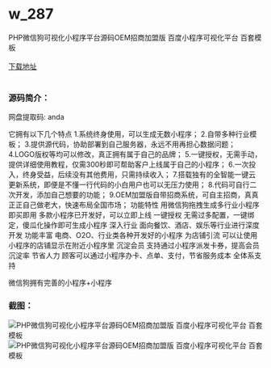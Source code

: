 # w_287
PHP微信狗可视化小程序平台源码OEM招商加盟版 百度小程序可视化平台 百套模板
<br/></br>
[下载地址](https://www.uuid2.com/287.html "下载地址")
<br/></br>
<h3>源码简介：</h3>
<p>网盘提取码:    anda<p>
<p>它拥有以下几个特点
1.系统终身使用，可以生成无数小程序；
2.自带多种行业模板；
3.提供源代码，协助部署到自己服务器，永远不用再担心数据问题；
4.LOGO版权等均可以修改，真正拥有属于自己的品牌；
5.一键授权，无需手动，提供详细使用教程，仅需300秒即可帮助客户上线属于自己的小程序；
6.一次投入，终身受益，后续没有其他费用，只需持续收入；
7.搭载独有的全智能一键云更新系统，即便是不懂一行代码的小白用户也可以无压力使用；
8.代码可自行二次开发，添加自己想要的功能；
9.OEM加盟版自带招商系统，可自主招商，真真正正自己做老大，快速布局全国市场；
功能特性
用微信狗拖拽生成多行业小程序
即买即用
多款小程序已开发好，可以立即上线
一键授权
无需过多配置，一键绑定，傻瓜化操作即可生成小程序
深入行业
面向餐饮、酒店、娱乐等行业进行深度开发
功能丰富
电商、O2O、行业类各种开发好的小程序
为店铺引流
可以让使用小程序的店铺显示在附近小程序里
沉淀会员
支持通过小程序派发卡券，提高会员沉淀率
节省人力
顾客可以通过小程序办卡、点单、支付，节省服务成本
全体系支持<p>
<p>微信狗拥有完善的小程序+小程序<p>
<h3>截图：</h3>
<img src="https://www.uuid2.com/wp-content/uploads/img/202105/a2a60d9561.jpg" alt="PHP微信狗可视化小程序平台源码OEM招商加盟版 百度小程序可视化平台 百套模板"><img src="https://www.uuid2.com/wp-content/uploads/img/202105/acddcc8697.jpg" alt="PHP微信狗可视化小程序平台源码OEM招商加盟版 百度小程序可视化平台 百套模板">
